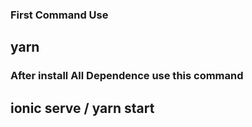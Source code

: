 ### First Command Use 


## yarn


### After install All Dependence use this command

## ionic serve / yarn start
